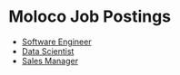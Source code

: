 # Moloco Job Postings

* [Software Engineer](software-engineer.md)
* [Data Scientist](data-scientist.md)
* [Sales Manager](sales-manager.md)
